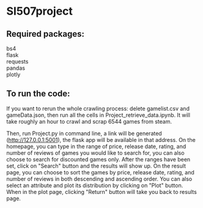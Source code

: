 # SI507project  
## Required packages:   
bs4   
flask   
requests   
pandas   
plotly   

## To run the code:   
If you want to rerun the whole crawling process: delete gamelist.csv and gameData.json, then
run all the cells in Project_retrieve_data.ipynb. It will take roughly an hour to crawl and scrap 6544 games from steam.   

Then, run Project.py in command line, a link will be generated (http://127.0.0.1:5001), the flask app will be available in that address. 
On the homepage, you can type in the range of price, release date, rating, and number of reviews of games you would like to search for, 
you can also choose to search for discounted games only. After the ranges have been set, click on "Search" button and the results 
will show up. On the result page, you can choose to sort the games by price, release date, rating, and number of reviews in both 
descending and ascending order. You can also select an attribute and plot its distribution by clicking on "Plot" button. When in the 
plot page, clicking "Return" button will take you back to results page.